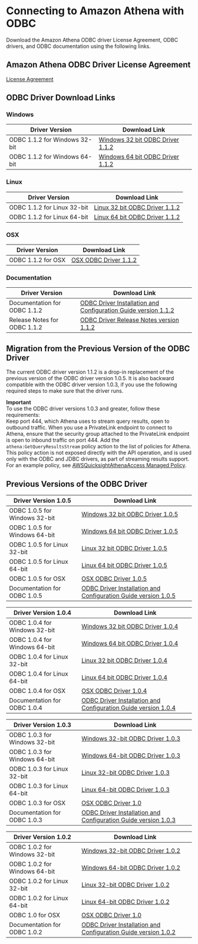 # Connecting to Amazon Athena with ODBC<a name="connect-with-odbc"></a>

Download the Amazon Athena ODBC driver License Agreement, ODBC drivers, and ODBC documentation using the following links\.

## Amazon Athena ODBC Driver License Agreement<a name="atelong-odbc-driver-license-agreement"></a>

 [License Agreement](https://s3.amazonaws.com/athena-downloads/agreement/ODBC/Amazon+Athena+ODBC+Driver+License+Agreement.pdf) 

## ODBC Driver Download Links<a name="connect-with-odbc-driver-and-documentation-download-links"></a>

### Windows<a name="connect-with-odbc-windows"></a>


| Driver Version | Download Link | 
| --- | --- | 
| ODBC 1\.1\.2 for Windows 32\-bit | [Windows 32 bit ODBC Driver 1\.1\.2](https://s3.amazonaws.com/athena-downloads/drivers/ODBC/SimbaAthenaODBC_1.1.2/Windows/Simba+Athena+1.1+32-bit.msi) | 
| ODBC 1\.1\.2 for Windows 64\-bit | [Windows 64 bit ODBC Driver 1\.1\.2](https://s3.amazonaws.com/athena-downloads/drivers/ODBC/SimbaAthenaODBC_1.1.2/Windows/Simba+Athena+1.1+64-bit.msi ) | 

### Linux<a name="connect-with-odbc-linux"></a>


| Driver Version | Download Link | 
| --- | --- | 
| ODBC 1\.1\.2 for Linux 32\-bit | [Linux 32 bit ODBC Driver 1\.1\.2](https://s3.amazonaws.com/athena-downloads/drivers/ODBC/SimbaAthenaODBC_1.1.2/Linux/simbaathena-1.1.2.1000-1.i686.rpm) | 
| ODBC 1\.1\.2 for Linux 64\-bit | [Linux 64 bit ODBC Driver 1\.1\.2](https://s3.amazonaws.com/athena-downloads/drivers/ODBC/SimbaAthenaODBC_1.1.2/Linux/simbaathena-1.1.2.1000-1.x86_64.rpm) | 

### OSX<a name="connect-with-odbc-osx"></a>


| Driver Version | Download Link | 
| --- | --- | 
| ODBC 1\.1\.2 for OSX | [OSX ODBC Driver 1\.1\.2](https://s3.amazonaws.com/athena-downloads/drivers/ODBC/SimbaAthenaODBC_1.1.2/OSX/Simba+Athena+1.1.dmg) | 

### Documentation<a name="connect-with-odbc-driver-documentation"></a>


| Driver Version | Download Link | 
| --- | --- | 
| Documentation for ODBC 1\.1\.2 | [ODBC Driver Installation and Configuration Guide version 1\.1\.2](https://s3.amazonaws.com/athena-downloads/drivers/ODBC/SimbaAthenaODBC_1.1.2/Simba+Athena+ODBC+Install+and+Configuration+Guide.pdf) | 
| Release Notes for ODBC 1\.1\.2 | [ODBC Driver Release Notes version 1\.1\.2](https://s3.amazonaws.com/athena-downloads/drivers/ODBC/SimbaAthenaODBC_1.1.2/release-notes.txt ) | 

## Migration from the Previous Version of the ODBC Driver<a name="migration-from-previous-odbc-driver"></a>

The current ODBC driver version 1\.1\.2 is a drop\-in replacement of the previous version of the ODBC driver version 1\.0\.5\. It is also backward compatible with the ODBC driver version 1\.0\.3, if you use the following required steps to make sure that the driver runs\. 

**Important**  
To use the ODBC driver versions 1\.0\.3 and greater, follow these requirements:   
Keep port 444, which Athena uses to stream query results, open to outbound traffic\. When you use a PrivateLink endpoint to connect to Athena, ensure that the security group attached to the PrivateLink endpoint is open to inbound traffic on port 444\. 
Add the `athena:GetQueryResultsStream` policy action to the list of policies for Athena\. This policy action is not exposed directly with the API operation, and is used only with the ODBC and JDBC drivers, as part of streaming results support\. For an example policy, see [AWSQuicksightAthenaAccess Managed Policy](awsquicksightathenaaccess-managed-policy.md)\. 

## Previous Versions of the ODBC Driver<a name="odbc-previous-versions"></a>


| Driver Version 1\.0\.5 | Download Link | 
| --- | --- | 
| ODBC 1\.0\.5 for Windows 32\-bit | [Windows 32 bit ODBC Driver 1\.0\.5](https://s3.amazonaws.com/athena-downloads/drivers/ODBC/SimbaAthenaODBC_1.0.5/Windows/Simba+Athena+1.0+32-bit.msi) | 
| ODBC 1\.0\.5 for Windows 64\-bit | [Windows 64 bit ODBC Driver 1\.0\.5](https://s3.amazonaws.com/athena-downloads/drivers/ODBC/SimbaAthenaODBC_1.0.5/Windows/Simba+Athena+1.0+64-bit.msi ) | 
| ODBC 1\.0\.5 for Linux 32\-bit | [Linux 32 bit ODBC Driver 1\.0\.5](https://s3.amazonaws.com/athena-downloads/drivers/ODBC/SimbaAthenaODBC_1.0.5/Linux/simbaathena-1.0.5.1006-1.i686.rpm) | 
| ODBC 1\.0\.5 for Linux 64\-bit | [Linux 64 bit ODBC Driver 1\.0\.5](https://s3.amazonaws.com/athena-downloads/drivers/ODBC/SimbaAthenaODBC_1.0.5/Linux/simbaathena-1.0.5.1006-1.x86_64.rpm ) | 
| ODBC 1\.0\.5 for OSX | [OSX ODBC Driver 1\.0\.5](https://s3.amazonaws.com/athena-downloads/drivers/ODBC/SimbaAthenaODBC_1.0.5/OSX/Simba+Athena+1.0.dmg) | 
| Documentation for ODBC 1\.0\.5 | [ODBC Driver Installation and Configuration Guide version 1\.0\.5](https://s3.amazonaws.com/athena-downloads/drivers/ODBC/SimbaAthenaODBC_1.0.5/Simba+Athena+ODBC+Install+and+Configuration+Guide.pdf)  | 


| Driver Version 1\.0\.4 | Download Link | 
| --- | --- | 
| ODBC 1\.0\.4 for Windows 32\-bit | [Windows 32 bit ODBC Driver 1\.0\.4](https://s3.amazonaws.com/athena-downloads/drivers/ODBC/SimbaAthenaODBC_1.0.4/Windows/Simba+Athena+1.0+32-bit.msi) | 
| ODBC 1\.0\.4 for Windows 64\-bit | [Windows 64 bit ODBC Driver 1\.0\.4](https://s3.amazonaws.com/athena-downloads/drivers/ODBC/SimbaAthenaODBC_1.0.4/Windows/Simba+Athena+1.0+64-bit.msi) | 
| ODBC 1\.0\.4 for Linux 32\-bit | [Linux 32 bit ODBC Driver 1\.0\.4](https://s3.amazonaws.com/athena-downloads/drivers/ODBC/SimbaAthenaODBC_1.0.4/Linux/simbaathena-1.0.4.1005-1.i686.rpm) | 
| ODBC 1\.0\.4 for Linux 64\-bit | [Linux 64 bit ODBC Driver 1\.0\.4](https://s3.amazonaws.com/athena-downloads/drivers/ODBC/SimbaAthenaODBC_1.0.4/Linux/simbaathena-1.0.4.1005-1.x86_64.rpm) | 
| ODBC 1\.0\.4 for OSX | [OSX ODBC Driver 1\.0\.4](https://s3.amazonaws.com/athena-downloads/drivers/ODBC/SimbaAthenaODBC_1.0.4/OSX/Simba+Athena+1.0.dmg) | 
| Documentation for ODBC 1\.0\.4 | [ODBC Driver Installation and Configuration Guide version 1\.0\.4](https://s3.amazonaws.com/athena-downloads/drivers/ODBC/SimbaAthenaODBC_1.0.4/Simba+Athena+ODBC+Install+and+Configuration+Guide.pdf)  | 


| Driver Version 1\.0\.3 | Download Link | 
| --- | --- | 
| ODBC 1\.0\.3 for Windows 32\-bit | [Windows 32\-bit ODBC Driver 1\.0\.3](https://s3.amazonaws.com/athena-downloads/drivers/ODBC/SimbaAthenaODBC_1.0.3/Windows/Simba+Athena+1.0+32-bit.msi) | 
| ODBC 1\.0\.3 for Windows 64\-bit | [Windows 64\-bit ODBC Driver 1\.0\.3](https://s3.amazonaws.com/athena-downloads/drivers/ODBC/SimbaAthenaODBC_1.0.3/Windows/Simba+Athena+1.0+64-bit.msi) | 
| ODBC 1\.0\.3 for Linux 32\-bit | [Linux 32\-bit ODBC Driver 1\.0\.3](https://s3.amazonaws.com/athena-downloads/drivers/ODBC/SimbaAthenaODBC_1.0.3/Linux/simbaathena-1.0.3.1004-1.i686.rpm) | 
| ODBC 1\.0\.3 for Linux 64\-bit | [Linux 64\-bit ODBC Driver 1\.0\.3](https://s3.amazonaws.com/athena-downloads/drivers/ODBC/SimbaAthenaODBC_1.0.3/Linux/simbaathena-1.0.3.1004-1.x86_64.rpm) | 
| ODBC 1\.0\.3 for OSX | [OSX ODBC Driver 1\.0](https://s3.amazonaws.com/athena-downloads/drivers/ODBC/SimbaAthenaODBC_1.0.3/OSX/Simba+Athena+1.0.dmg) | 
| Documentation for ODBC 1\.0\.3 | [ODBC Driver Installation and Configuration Guide version 1\.0\.3](https://s3.amazonaws.com/athena-downloads/drivers/ODBC/SimbaAthenaODBC_1.0.3/Simba+Athena+ODBC+Install+and+Configuration+Guide.pdf) | 


| Driver Version 1\.0\.2 | Download Link | 
| --- | --- | 
| ODBC 1\.0\.2 for Windows 32\-bit | [Windows 32\-bit ODBC Driver 1\.0\.2](https://s3.amazonaws.com/athena-downloads/drivers/ODBC/Windows/Simba+Athena+1.0+32-bit.msi) | 
| ODBC 1\.0\.2 for Windows 64\-bit | [Windows 64\-bit ODBC Driver 1\.0\.2](https://s3.amazonaws.com/athena-downloads/drivers/ODBC/Windows/Simba+Athena+1.0+64-bit.msi) | 
| ODBC 1\.0\.2 for Linux 32\-bit | [Linux 32\-bit ODBC Driver 1\.0\.2](https://s3.amazonaws.com/athena-downloads/drivers/ODBC/Linux/simbaathena-1.0.2.1003-1.i686.rpm) | 
| ODBC 1\.0\.2 for Linux 64\-bit | [Linux 64\-bit ODBC Driver 1\.0\.2](https://s3.amazonaws.com/athena-downloads/drivers/ODBC/Linux/simbaathena-1.0.2.1003-1.x86_64.rpm) | 
| ODBC 1\.0 for OSX | [OSX ODBC Driver 1\.0](https://s3.amazonaws.com/athena-downloads/drivers/ODBC/OSX/Simba+Athena+1.0.dmg) | 
| Documentation for ODBC 1\.0\.2 | [ODBC Driver Installation and Configuration Guide version 1\.0\.2](https://s3.amazonaws.com/athena-downloads/drivers/ODBC/Simba+Athena+ODBC+Install+and+Configuration+Guide.pdf) | 